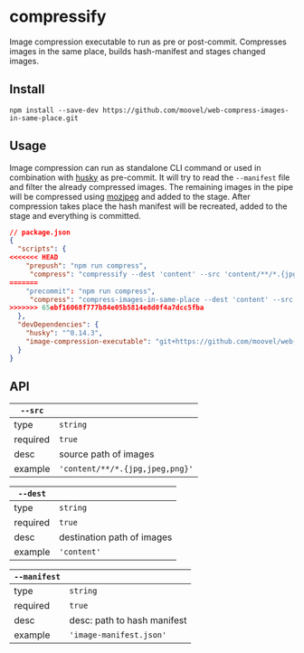 # compressify

Image compression executable to run as pre or post-commit. Compresses images in the same place, builds hash-manifest and stages changed images.

## Install

`npm install --save-dev https://github.com/moovel/web-compress-images-in-same-place.git`

## Usage

Image compression can run as standalone CLI command or used in combination with [husky](https://www.npmjs.com/package/husky) as pre-commit. It will try to read the `--manifest` file and filter the already compressed images. The remaining images in the pipe will be compressed using [mozjpeg](https://github.com/mozilla/mozjpeg) and added to the stage. After compression takes place the hash manifest will be recreated, added to the stage and everything is committed.

```json
// package.json
{
  "scripts": {
<<<<<<< HEAD
    "prepush": "npm run compress",
     "compress": "compressify --dest 'content' --src 'content/**/*.{jpg,jpeg,png}' --manifest 'image-manifest.json'"
=======
    "precommit": "npm run compress",
     "compress": "compress-images-in-same-place --dest 'content' --src 'content/**/*.{jpg,jpeg,png}' --manifest 'image-manifest.json'"
>>>>>>> 65ebf16068f777b84e05b5814e8d0f4a7dcc5fba
  },
  "devDependencies": {
    "husky": "^0.14.3",
    "image-compression-executable": "git+https://github.com/moovel/web-compress-images-in-same-place.git"
  }
}
```

## API

| `--src`  |                                 |
| -------- | ------------------------------- |
| type     | `string`                        |
| required | `true`                          |
| desc     | source path of images           |
| example  | `'content/**/*.{jpg,jpeg,png}'` |

| `--dest` |                            |
| -------- | -------------------------- |
| type     | `string`                   |
| required | `true`                     |
| desc     | destination path of images |
| example  | `'content'`                |

| `--manifest` |                             |
| ------------ | --------------------------- |
| type         | `string`                    |
| required     | `true`                      |
| desc         | desc: path to hash manifest |
| example      | `'image-manifest.json'`     |

